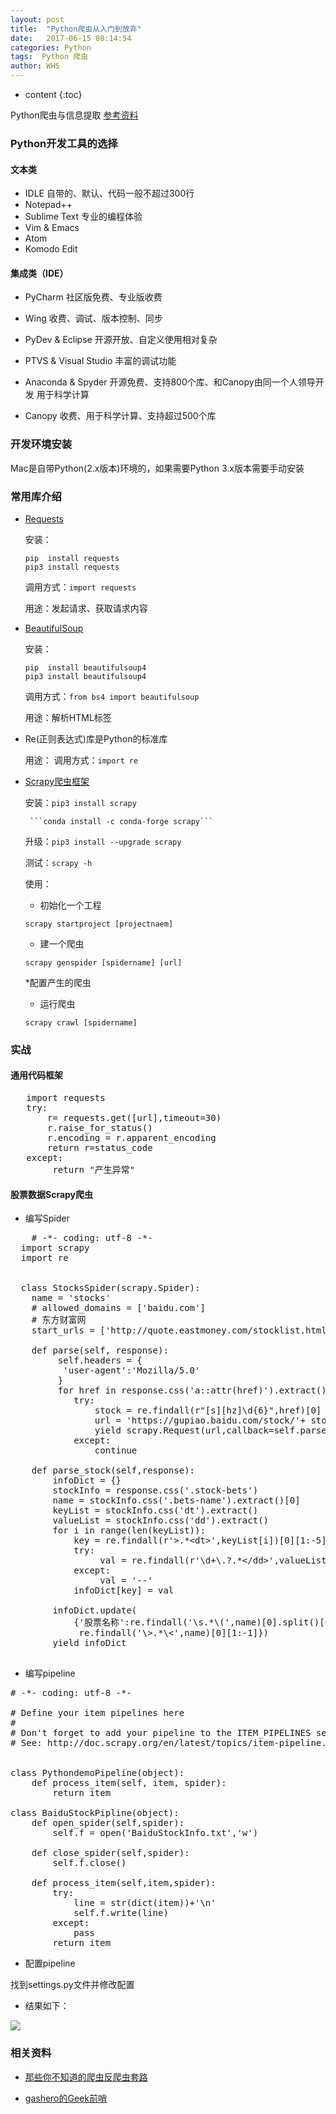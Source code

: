```yaml
---
layout: post
title:  "Python爬虫从入门到放弃"
date:   2017-06-15 08:14:54
categories: Python
tags:  Python 爬虫
author: WHS
---
```


* content
{:toc}

Python爬虫与信息提取
[参考资料](https://pan.baidu.com/s/1eSIMk9c)




### Python开发工具的选择

#### 文本类

* IDLE  自带的、默认、代码一般不超过300行
* Notepad++
* Sublime Text  专业的编程体验
* Vim & Emacs
* Atom
* Komodo Edit

#### 集成类（IDE）

* PyCharm  社区版免费、专业版收费

* Wing  收费、调试、版本控制、同步

* PyDev & Eclipse   开源开放、自定义使用相对复杂

* PTVS & Visual Studio  丰富的调试功能

* Anaconda & Spyder  开源免费、支持800个库、和Canopy由同一个人领导开发  用于科学计算

* Canopy  收费、用于科学计算、支持超过500个库

### 开发环境安装

Mac是自带Python(2.x版本)环境的，如果需要Python 3.x版本需要手动安装

### 常用库介绍

* [Requests](http://www.python-requests.org)

  安装：
  ```
  pip  install requests
  pip3 install requests
  ```
  调用方式：``import requests``

  用途：发起请求、获取请求内容

* [BeautifulSoup](https://www.crummy.com/software/BeautifulSoup/)  

  安装：
  ```
  pip  install beautifulsoup4
  pip3 install beautifulsoup4
  ```

  调用方式：``from bs4 import beautifulsoup``

  用途：解析HTML标签

* Re(正则表达式)库是Python的标准库

  用途：
  调用方式：``import re``

* [Scrapy爬虫框架](https://scrapy.org/)

  安装：```pip3 install scrapy```

       ```conda install -c conda-forge scrapy```

  升级：```pip3 install --upgrade scrapy```

  测试：```scrapy ‐h```

  使用：

  * 初始化一个工程

  ```scrapy startproject [projectnaem]```

  * 建一个爬虫

  ```scrapy genspider [spidername] [url]```

  *配置产生的爬虫
  
  * 运行爬虫
  
  ``scrapy crawl [spidername]``
  
### 实战

#### 通用代码框架

<pre class="prettyprint lang-py">
   import requests
   try:
       r= requests.get([url],timeout=30)
       r.raise_for_status()
       r.encoding = r.apparent_encoding
       return r=status_code
   except:
        return "产生异常"
</pre>


#### 股票数据Scrapy爬虫

* 编写Spider

<pre class="prettyprint lang-py">
    # -*- coding: utf-8 -*-
  import scrapy
  import re


  class StocksSpider(scrapy.Spider):
    name = 'stocks'
    # allowed_domains = ['baidu.com']
    # 东方财富网
    start_urls = ['http://quote.eastmoney.com/stocklist.html']

    def parse(self, response):
         self.headers = {
          'user-agent':'Mozilla/5.0'
         }
         for href in response.css('a::attr(href)').extract():
            try:
                stock = re.findall(r"[s][hz]\d{6}",href)[0]
                url = 'https://gupiao.baidu.com/stock/'+ stock+'.html'
                yield scrapy.Request(url,callback=self.parse_stock)
            except:
                continue
        
    def parse_stock(self,response):
        infoDict = {}
        stockInfo = response.css('.stock-bets')
        name = stockInfo.css('.bets-name').extract()[0]
        keyList = stockInfo.css('dt').extract()
        valueList = stockInfo.css('dd').extract()
        for i in range(len(keyList)):
            key = re.findall(r'>.*&lt;dt&gt;',keyList[i])[0][1:-5]
            try:
                 val = re.findall(r'\d+\.?.*&lt;/dd&gt;',valueList[i])[0][0:-5]
            except:
                 val = '--'
            infoDict[key] = val

        infoDict.update(
            {'股票名称':re.findall('\s.*\(',name)[0].split()[0] + \
             re.findall('\>.*\<',name)[0][1:-1]})            
        yield infoDict
  </pre>




* 编写pipeline

<pre class="prettyprint lang-py">
# -*- coding: utf-8 -*-

# Define your item pipelines here
#
# Don't forget to add your pipeline to the ITEM_PIPELINES setting
# See: http://doc.scrapy.org/en/latest/topics/item-pipeline.html


class PythondemoPipeline(object):
    def process_item(self, item, spider):
        return item

class BaiduStockPipline(object):
    def open_spider(self,spider):
        self.f = open('BaiduStockInfo.txt','w')
        
    def close_spider(self,spider):
        self.f.close()

    def process_item(self,item,spider):
        try:
            line = str(dict(item))+'\n'
            self.f.write(line)
        except:
            pass
        return item
</pre>


* 配置pipeline

找到settings.py文件并修改配置

* 结果如下：

![](http://ooxw95lkz.bkt.clouddn.com/py_spider_result.png)







### 相关资料

* [那些你不知道的爬虫反爬虫套路](https://mp.weixin.qq.com/s?__biz=MjM5MDI3MjA5MQ==&mid=2697266133&idx=1&sn=51426072d8ad4c4496795127e9c9f1ae&chksm=8376fce1b40175f76724b8be9d5bfcda3d3759c4fc30f9ee38f776dd832bd5171034e6a3e89d&mpshare=1&scene=23&srcid=0606X6JFFUGEK1P1JUuH9GXM%23rd)

* [gashero的Geek前哨](http://gashero.iteye.com/)




